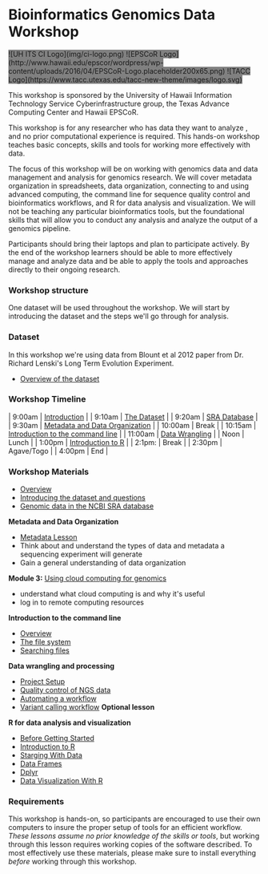 # Bioinformatics Genomics Data Workshop

<span style="background-color:grey">
![UH ITS CI Logo](img/ci-logo.png)
![EPSCoR Logo](http://www.hawaii.edu/epscor/wordpress/wp-content/uploads/2016/04/EPSCoR-Logo.placeholder200x65.png)
![TACC Logo](https://www.tacc.utexas.edu/tacc-new-theme/images/logo.svg)
</span>

This workshop is sponsored by the University of Hawaii Information Technology Service Cyberinfrastructure group, the Texas Advance Computing Center and Hawaii EPSCoR.


This workshop is for any researcher who has data they want to analyze , and no prior computational experience is required. This hands-on workshop teaches basic concepts, skills and tools for working more effectively with data.

The focus of this workshop will be on working with genomics data and data management and analysis for genomics research. We will cover metadata organization in spreadsheets, data organization, connecting to and using advanced computing, the command line for sequence quality control and bioinformatics workflows, and R for data analysis and visualization. We will not be teaching any particular bioinformatics tools, but the foundational skills that will allow you to conduct any analysis and analyze the output of a genomics pipeline.

Participants should bring their laptops and plan to participate actively. By the end of the workshop learners should be able to more effectively manage and analyze data and be able to apply the tools and approaches directly to their ongoing research.

### Workshop structure

One dataset will be used throughout the workshop. We will start by introducing the dataset and the steps we'll go through for analysis.

### Dataset

In this workshop we're using data from Blount et al 2012 paper from Dr. Richard Lenski's Long Term Evolution Experiment.  

- [Overview of the dataset](dataset/01-intro-to-dataset.html)

### Workshop Timeline

| 9:00am | [Introduction](00-overview.html) |
| 9:10am | [The Dataset](dataset/01-intro-to-dataset.html) |
| 9:20am | [SRA Database](dataset/02-examining-sra-runtable.html) |
| 9:30am | [Metadata and Data Organization](data-tidiness/01-tidiness.html) |
| 10:00am | Break  |
| 10:15am | [Introduction to the command line](shell/index.html) |
| 11:00am | [Data Wrangling](wrangling/00-organization.md) |
| Noon | Lunch |
| 1:00pm | [Introduction to R](R/00-before.html) |
| 2:1pm: | Break |
| 2:30pm | Agave/Togo |
| 4:00pm | End |

### Workshop Materials

- [Overview](00-overview.html)
- [Introducing the dataset and questions](dataset/01-intro-to-dataset.html)
- [Genomic data in the NCBI SRA database](dataset/02-examining-sra-runtable.html)

**Metadata and Data Organization**

- [Metadata Lesson](data-tidiness/01-tidiness.html)
- Think about and understand the types of data and metadata a sequencing experiment will generate
- Gain a general understanding of data organization

**Module 3:** [Using cloud computing for genomics](https://jasonjwilliamsny.github.io/cloud-genomics/)  

- understand what cloud computing is and why it's useful
- log in to remote computing resources

**Introduction to the command line**

- [Overview](shell/index.html)
- [The file system](shell/01_the_filesystem.html)
- [Searching files](shell/02_searching_files.html)

**Data wrangling and processing**

- [Project Setup](wrangling/00-organization.md)
- [Quality control of NGS data](wrangling/01-readQC.md)
- [Automating a workflow](wrangling/02-automating-a-workflow.md)
- [Variant calling workflow](wrangling/03-variant-calling-workflow.md) **Optional lesson**

**R for data analysis and visualization**

- [Before Getting Started](R/00-before.html)
- [Introduction to R](R/01-intro.html)
- [Starging With Data](R/02-starting-with-data.html)
- [Data Frames](R/03-data-frames.html)
- [Dplyr](R/04-dplyr.html)
- [Data Visualization With R](R/05-data-visualization.html)


### Requirements

This workshop is hands-on, so participants are encouraged to use
their own computers to insure the proper setup of tools for an efficient workflow.
*These lessons assume no prior knowledge of the skills or tools*, but working
through this lesson requires working copies of the software described.
To most effectively use these materials, please make sure to install everything
*before* working through this workshop.
